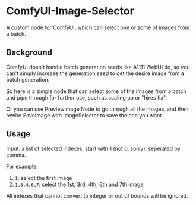# ComfyUI-Image-Selector

A custom node for [ComfyUI](https://github.com/comfyanonymous/ComfyUI), which can select one or some of images from a batch.

## Background

ComfyUI dosn't handle batch generation seeds like A1111 WebUI do, so you can't simply increase the generation seed to get the desire image from a batch generation.

So here is a simple node that can select some of the images from a batch and pipe through for further use, such as scaling up or "hires fix".

Or you can use PreviewImage Node to go through all the images, and then rewire SaveImage with ImageSelector to save the one you want.

## Usage

Input: a list of selected indexes, start with 1 (not 0, sorry), seperated by comma.

For example:

1. `1`: select the first image
2. `1,3,4,6,7`: select the 1st, 3rd, 4th, 6th and 7th image

All indexes that cannot convert to integer or out of bounds will be ignored.
